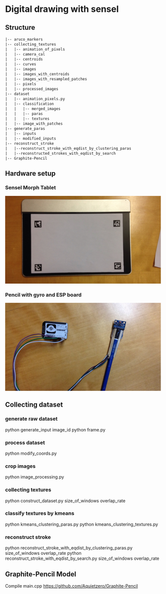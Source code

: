 # Digital drawing with sensel

## Structure
```
|-- aruco_markers
|-- collecting_textures
|   |-- animation_of_pixels
|   |-- camera_cal
|   |-- centroids
|   |-- curves
|   |-- images
|   |-- images_with_centroids
|   |-- images_with_resampled_patches
|   |-- pixels
|   |-- processed_images
|-- dataset
|   |-- animation_pixels.py
|   |-- classification
|   |   |-- merged_images
|   |   |-- paras
|   |   |-- textures
|   |-- image_with_patches
|-- generate_paras
|   |-- inputs
|   |-- modified_inputs
|-- reconstruct_stroke
|   |--reconstruct_stroke_with_eqdist_by_clustering_paras
|   |--reconstructed_strokes_with_eqdist_by_search
|-- Graphite-Pencil
```
## Hardware setup 
### Sensel Morph Tablet 
![](tablet.jpeg)
### Pencil with gyro and ESP board
![](pencil_with_gyro.jpeg)
## Collecting dataset
### generate raw dataset
python generate_input image_id 
python frame.py
### process dataset
python modify_coords.py 
### crop images
python image_processing.py
### collecting textures
python construct_dataset.py size_of_windows overlap_rate
### classify textures by kmeans
python  kmeans_clustering_paras.py
python  kmeans_clustering_textures.py
###  reconstruct stroke
python reconstruct_stroke_with_eqdist_by_clustering_paras.py size_of_windows overlap_rate
python reconstruct_stroke_with_eqdist_by_search.py size_of_windows overlap_rate

## Graphite-Pencil Model
Compile main.cpp 
https://github.com/Aquietzero/Graphite-Pencil
